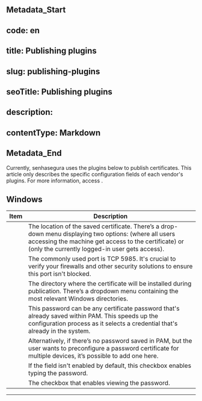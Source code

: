 ## Metadata_Start 
## code: en
## title: Publishing plugins 
## slug: publishing-plugins 
## seoTitle: Publishing plugins 
## description:  
## contentType: Markdown 
## Metadata_End
Currently, senhasegura uses the plugins below to publish certificates. This article only describes the specific configuration fields of each vendor's plugins. For more information, access .

## Windows

| Item | Description |
| --- | --- |
|  | The location of the saved certificate. There’s a drop-down menu displaying two options:   (where all users accessing the machine get access to the certificate) or  (only the currently logged-in user gets access).
|  | The commonly used port is TCP 5985. It's crucial to verify your firewalls and other security solutions to ensure this port isn't blocked.
|  | The directory where the certificate will be installed during publication. There’s a dropdown menu containing the most relevant Windows directories.
|  | This password can be any certificate password that's already saved within PAM. This speeds up the configuration process as it selects a credential that's already in the system. 
|  | Alternatively, if there’s no password saved in PAM, but the user wants to preconfigure a password certificate for multiple devices, it’s possible to add one here.
|  | If the  field isn't enabled by default, this checkbox enables typing the password.
|  | The checkbox that enables viewing the password.
***